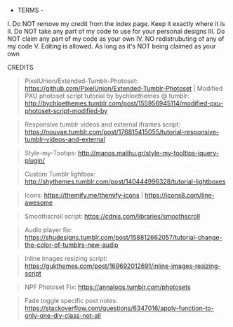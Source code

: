 - TERMS -
 
I. Do NOT remove my credit from the index page. Keep it exactly where it is
II. Do NOT take any part of my code to use for your personal designs
III. Do NOT claim any part of my code as your own
IV. NO redistrubuting of any of my code
V. Editing is allowed. As long as it's NOT being claimed as your own

CREDITS
 
> PixelUnion/Extended-Tumblr-Photoset: https://github.com/PixelUnion/Extended-Tumblr-Photoset | Modified PXU photoset script tutorial by bychloethemes @ tumblr: http://bychloethemes.tumblr.com/post/155956945114/modified-pxu-photoset-script-modified-by
 
> Responsive tumblr videos and external iframes script: https://nouvae.tumblr.com/post/176815415055/tutorial-responsive-tumblr-videos-and-external 
 
> Style-my-Tootips: http://manos.malihu.gr/style-my-tooltips-jquery-plugin/
 
> Custom Tumblr lightbox: http://shythemes.tumblr.com/post/140444996328/tutorial-lightboxes
 
> Icons: https://themify.me/themify-icons | https://icons8.com/line-awesome

> Smoothscroll script: https://cdnjs.com/libraries/smoothscroll

> Audio player fix: https://shudesigns.tumblr.com/post/158812662057/tutorial-change-the-color-of-tumblrs-new-audio

> Inline images resizing script: https://gukthemes.com/post/169692012691/inline-images-resizing-script

> NPF Photoset Fix: https://annalogs.tumblr.com/photosets

> Fade toggle specific post notes: https://stackoverflow.com/questions/6347016/apply-function-to-only-one-div-class-not-all
